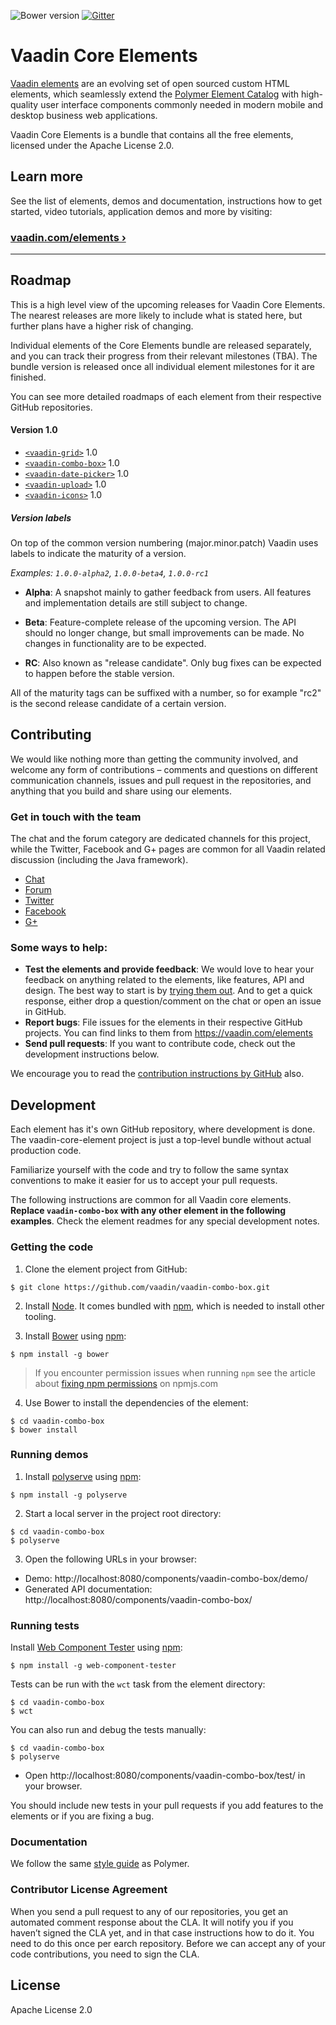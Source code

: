 ![Bower version](https://img.shields.io/bower/v/vaadin-core-elements.svg) [![Gitter](https://badges.gitter.im/Join%20Chat.svg)](https://gitter.im/vaadin/vaadin-core-elements?utm_source=badge&utm_medium=badge&utm_campaign=pr-badge)

# Vaadin Core Elements

[Vaadin elements](https://vaadin.com/elements) are an evolving set of open sourced custom HTML elements, which seamlessly extend the [Polymer Element Catalog](https://elements.polymer-project.org) with high-quality user interface components commonly needed in modern mobile and desktop business web applications.

Vaadin Core Elements is a bundle that contains all the free elements, licensed under the Apache License 2.0.

## Learn more

See the list of elements, demos and documentation, instructions how to get started, video tutorials, application demos and more by visiting:

### [vaadin.com/elements ›](https://vaadin.com/elements)

---

## Roadmap

This is a high level view of the upcoming releases for Vaadin Core Elements. The nearest releases are more likely to include what is stated here, but further plans have a higher risk of changing.

Individual elements of the Core Elements bundle are released separately, and you can track their progress from their relevant milestones (TBA). The bundle version is released once all individual element milestones for it are finished.

You can see more detailed roadmaps of each element from their respective GitHub repositories.

#### Version 1.0
- [`<vaadin-grid>`](https://github.com/vaadin/vaadin-grid) 1.0
- [`<vaadin-combo-box>`](https://github.com/vaadin/vaadin-combo-box) 1.0
- [`<vaadin-date-picker>`](https://github.com/vaadin/vaadin-date-picker) 1.0
- [`<vaadin-upload>`](https://github.com/vaadin/vaadin-upload) 1.0
- [`<vaadin-icons>`](https://github.com/vaadin/vaadin-icons) 1.0


##### Version labels

On top of the common version numbering (major.minor.patch) Vaadin uses labels to indicate the maturity of a version.

*Examples: `1.0.0-alpha2`, `1.0.0-beta4`, `1.0.0-rc1`*

- **Alpha**: A snapshot mainly to gather feedback from users. All features and implementation details are still subject to change.

- **Beta**: Feature-complete release of the upcoming version. The API should no longer change, but small improvements can be made. No changes in functionality are to be expected.

- **RC**: Also known as "release candidate". Only bug fixes can be expected to happen before the stable version.

All of the maturity tags can be suffixed with a number, so for example "rc2" is the second release candidate of a certain version.

## Contributing

We would like nothing more than getting the community involved, and welcome any form of contributions – comments and questions on different communication channels, issues and pull request in the repositories, and anything that you build and share using our elements.

### Get in touch with the team

The chat and the forum category are dedicated channels for this project, while the Twitter, Facebook and G+ pages are common for all Vaadin related discussion (including the Java framework).

- [Chat](https://gitter.im/vaadin/vaadin-core-elements)
- [Forum](https://vaadin.com/forum/#!/category/9848927)
- [Twitter](https://twitter.com/vaadin)
- [Facebook](https://www.facebook.com/vaadin/)
- [G+](https://plus.google.com/communities/108116678608923665301)

### Some ways to help:

- **Test the elements and provide feedback**: We would love to hear your feedback on anything related to the elements, like features, API and design. The best way to start is by [trying them out](https://vaadin.com/docs/-/part/elements/elements-getting-started.html). And to get a quick response, either drop a question/comment on the chat or open an issue in GitHub.
- **Report bugs**: File issues for the elements in their respective GitHub projects. You can find links to them from https://vaadin.com/elements
- **Send pull requests**: If you want to contribute code, check out the development instructions below.

We encourage you to read the [contribution instructions by GitHub](https://guides.github.com/activities/contributing-to-open-source/#contributing) also.

## Development

Each element has it's own GitHub repository, where development is done. The vaadin-core-element project is just a top-level bundle without actual production code.

Familiarize yourself with the code and try to follow the same syntax conventions to make it easier for us to accept your pull requests.

The following instructions are common for all Vaadin core elements. **Replace `vaadin-combo-box` with any other element in the following examples**. Check the element readmes for any special development notes.

### Getting the code

1. Clone the element project from GitHub:
  
  ```shell
  $ git clone https://github.com/vaadin/vaadin-combo-box.git
  ```

2. Install [Node](https://nodejs.org/en/download/). It comes bundled with [npm](https://npmjs.com), which is needed to install other tooling.

3. Install [Bower](http://bower.io) using [npm](https://npmjs.com): 
  
  ```shell
  $ npm install -g bower
  ```
  
  > If you encounter permission issues when running `npm` see the article about [fixing npm permissions](https://docs.npmjs.com/getting-started/fixing-npm-permissions) on npmjs.com

4. Use Bower to install the dependencies of the element:
  
  ```shell
  $ cd vaadin-combo-box
  $ bower install
  ```

### Running demos

1. Install [polyserve](https://github.com/PolymerLabs/polyserve) using [npm](https://npmjs.com):
  
  ```shell
  $ npm install -g polyserve
  ```

2. Start a local server in the project root directory:
  
  ```shell
  $ cd vaadin-combo-box
  $ polyserve
  ```

3. Open the following URLs in your browser:
  - Demo: http://localhost:8080/components/vaadin-combo-box/demo/
  - Generated API documentation:  http://localhost:8080/components/vaadin-combo-box/

### Running tests

Install [Web Component Tester](https://github.com/Polymer/web-component-tester) using [npm](https://npmjs.com):
```shell
$ npm install -g web-component-tester
```

Tests can be run with the `wct` task from the element directory:

```shell
$ cd vaadin-combo-box
$ wct
```

You can also run and debug the tests manually:
```shell
$ cd vaadin-combo-box
$ polyserve
```
- Open http://localhost:8080/components/vaadin-combo-box/test/ in your browser.

You should include new tests in your pull requests if you add features to the elements or if you are fixing a bug.

### Documentation

We follow the same [style guide](http://polymerelements.github.io/style-guide/) as Polymer.

### Contributor License Agreement

When you send a pull request to any of our repositories, you get an automated comment response about the CLA. It will notify you if you haven’t signed the CLA yet, and in that case instructions how to do it. You need to do this once per earch repository. Before we can accept any of your code contributions, you need to sign the CLA.

## License

Apache License 2.0
